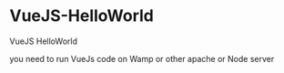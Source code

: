 # VueJS-HelloWorld
VueJS HelloWorld 


you need to run VueJs code on Wamp or other apache or Node server
